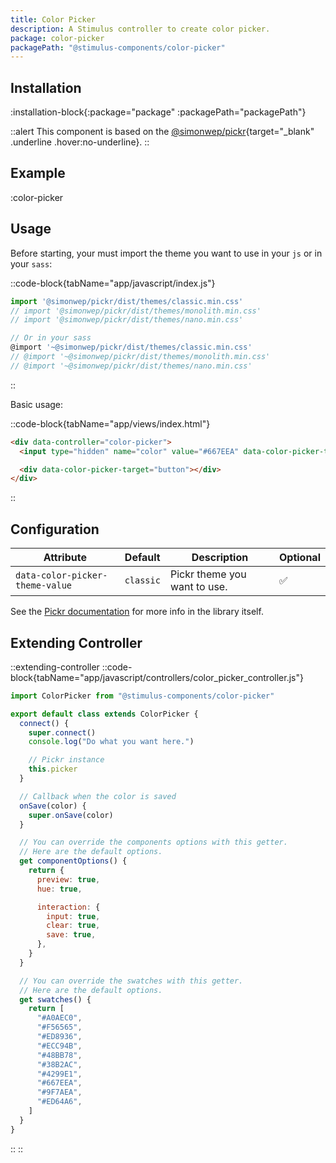 ```yaml
---
title: Color Picker
description: A Stimulus controller to create color picker.
package: color-picker
packagePath: "@stimulus-components/color-picker"
---
```


## Installation

:installation-block{:package="package" :packagePath="packagePath"}

::alert
This component is based on the [@simonwep/pickr](https://github.com/Simonwep/pickr){target="\_blank" .underline .hover:no-underline}.
::

## Example

:color-picker

## Usage

Before starting, your must import the theme you want to use in your `js` or in your `sass`:

::code-block{tabName="app/javascript/index.js"}

```js
import '@simonwep/pickr/dist/themes/classic.min.css'
// import '@simonwep/pickr/dist/themes/monolith.min.css'
// import '@simonwep/pickr/dist/themes/nano.min.css'

// Or in your sass
@import '~@simonwep/pickr/dist/themes/classic.min.css'
// @import '~@simonwep/pickr/dist/themes/monolith.min.css'
// @import '~@simonwep/pickr/dist/themes/nano.min.css'
```

::

Basic usage:

::code-block{tabName="app/views/index.html"}

```html
<div data-controller="color-picker">
  <input type="hidden" name="color" value="#667EEA" data-color-picker-target="input" />

  <div data-color-picker-target="button"></div>
</div>
```

::

## Configuration

| Attribute                       | Default   | Description                  | Optional |
| ------------------------------- | --------- | ---------------------------- | -------- |
| `data-color-picker-theme-value` | `classic` | Pickr theme you want to use. | ✅       |

See the [Pickr documentation](https://github.com/Simonwep/pickr#usage) for more info in the library itself.

## Extending Controller

::extending-controller
::code-block{tabName="app/javascript/controllers/color_picker_controller.js"}

```js
import ColorPicker from "@stimulus-components/color-picker"

export default class extends ColorPicker {
  connect() {
    super.connect()
    console.log("Do what you want here.")

    // Pickr instance
    this.picker
  }

  // Callback when the color is saved
  onSave(color) {
    super.onSave(color)
  }

  // You can override the components options with this getter.
  // Here are the default options.
  get componentOptions() {
    return {
      preview: true,
      hue: true,

      interaction: {
        input: true,
        clear: true,
        save: true,
      },
    }
  }

  // You can override the swatches with this getter.
  // Here are the default options.
  get swatches() {
    return [
      "#A0AEC0",
      "#F56565",
      "#ED8936",
      "#ECC94B",
      "#48BB78",
      "#38B2AC",
      "#4299E1",
      "#667EEA",
      "#9F7AEA",
      "#ED64A6",
    ]
  }
}
```

::
::
